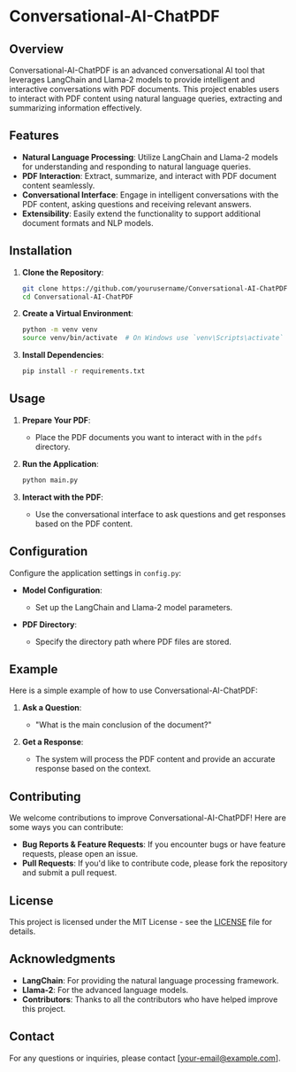 # Conversational-AI-ChatPDF

## Overview

Conversational-AI-ChatPDF is an advanced conversational AI tool that leverages LangChain and Llama-2 models to provide intelligent and interactive conversations with PDF documents. This project enables users to interact with PDF content using natural language queries, extracting and summarizing information effectively.

## Features

- **Natural Language Processing**: Utilize LangChain and Llama-2 models for understanding and responding to natural language queries.
- **PDF Interaction**: Extract, summarize, and interact with PDF document content seamlessly.
- **Conversational Interface**: Engage in intelligent conversations with the PDF content, asking questions and receiving relevant answers.
- **Extensibility**: Easily extend the functionality to support additional document formats and NLP models.

## Installation

1. **Clone the Repository**:
    ```bash
    git clone https://github.com/yourusername/Conversational-AI-ChatPDF.git
    cd Conversational-AI-ChatPDF
    ```

2. **Create a Virtual Environment**:
    ```bash
    python -m venv venv
    source venv/bin/activate  # On Windows use `venv\Scripts\activate`
    ```

3. **Install Dependencies**:
    ```bash
    pip install -r requirements.txt
    ```

## Usage

1. **Prepare Your PDF**:
    - Place the PDF documents you want to interact with in the `pdfs` directory.

2. **Run the Application**:
    ```bash
    python main.py
    ```

3. **Interact with the PDF**:
    - Use the conversational interface to ask questions and get responses based on the PDF content.

## Configuration

Configure the application settings in `config.py`:

- **Model Configuration**:
    - Set up the LangChain and Llama-2 model parameters.
    
- **PDF Directory**:
    - Specify the directory path where PDF files are stored.

## Example

Here is a simple example of how to use Conversational-AI-ChatPDF:

1. **Ask a Question**:
    - "What is the main conclusion of the document?"

2. **Get a Response**:
    - The system will process the PDF content and provide an accurate response based on the context.

## Contributing

We welcome contributions to improve Conversational-AI-ChatPDF! Here are some ways you can contribute:

- **Bug Reports & Feature Requests**: If you encounter bugs or have feature requests, please open an issue.
- **Pull Requests**: If you'd like to contribute code, please fork the repository and submit a pull request.

## License

This project is licensed under the MIT License - see the [LICENSE](LICENSE) file for details.

## Acknowledgments

- **LangChain**: For providing the natural language processing framework.
- **Llama-2**: For the advanced language models.
- **Contributors**: Thanks to all the contributors who have helped improve this project.

## Contact

For any questions or inquiries, please contact [your-email@example.com].

